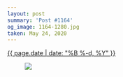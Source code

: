 ```yaml
---
layout: post
summary: 'Post #1164'
og_image: 1164-1280.jpg
taken: May 24, 2020
---
```


<div class="post">
 <time>
  <a href="/1164">
   {{ page.date | date: "%B %-d, %Y" }}
  </a>
 </time>
 <a href="/1164">
  <figure data-taken="5/24/2020">
   <img sizes="(min-width: 700px) 50vw, calc(100vw - 2rem)" src="{{ site.assets_url }}/1164-640.jpg" srcset="{{ site.assets_url }}/1164-320.jpg 320w, {{ site.assets_url }}/1164-640.jpg 640w, {{ site.assets_url }}/1164-960.jpg 960w, {{ site.assets_url }}/1164-1280.jpg 1280w"/>
  </figure>
 </a>
</div>
